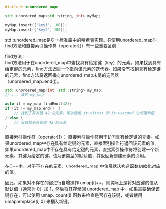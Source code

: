 ```c++
#include <unordered_map>

std::unordered_map<std::string, int> myMap;

myMap.insert({"key1", 100});
myMap.insert({"key2", 200});

```


std::unordered_map是C++标准库中的哈希表实现。在使用unordered_map时，find方法和直接索引操作符（operator[]）有一些重要区别：

find方法：   
find方法用于在unordered_map中查找具有给定键（key）的元素。如果找到具有给定键的元素，find方法返回一个指向该元素的迭代器。如果没有找到具有给定键的元素，find方法将返回指向unordered_map末尾的迭代器（unordered_map::end()）。
```c++
std::unordered_map<int, std::string> my_map;
// ... 填充 my_map

auto it = my_map.findRoot(42);
if (it != my_map.end()) {
    // 找到了具有键 42 的元素，可以使用 it->first 和 it->second 访问键和值
} else {
    // 没有找到具有键 42 的元素
}

```

直接索引操作符（operator[]）：
直接索引操作符用于访问具有给定键的元素。如果unordered_map中存在具有给定键的元素，直接索引操作符返回该元素的值。如果unordered_map中不存在具有给定键的元素，直接索引操作符将创建一个新元素，其键为给定的键，值为该类型的默认值，并返回新创建元素的引用。

在C++中，对于不存在的元素，unordered_map 中使用默认构造函数初始化对应的值。

因此，如果对不存在的键进行自增操作 umap[i]++，则实际上是将对应键的值从默认值（通常为 0）加 1，然后将其存储回 unordered_map 中。如果需要确保该键存在，可以使用 umap._count(i) 函数来检查是否存在该键，或者使用 umap.emplace(i, 0) 来插入新键。